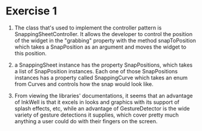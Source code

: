 # Exercise 1

1. The class that's used to implement the controller pattern is SnappingSheetController.
It allows the developer to control the position of the widget in the "grabbing" property
with the method snapToPosition which takes a SnapPosition as an argument and moves the
widget to this position.

2. a SnappingSheet instance has the property SnapPositions, which takes a list of SnapPosition instances.
Each one of those SnapPositions instances has a property called SnappingCurve which takes an enum from Curves
and controls how the snap would look like.

3. From viewing the libraries' documentations, it seems that an advantage of InkWell is that it excels in looks
and graphics with its support of splash effects, etc, while an advantage of GestureDetector is the wide variety of
gesture detections it supplies, which cover pretty much anything a user could do with their fingers on the screen.